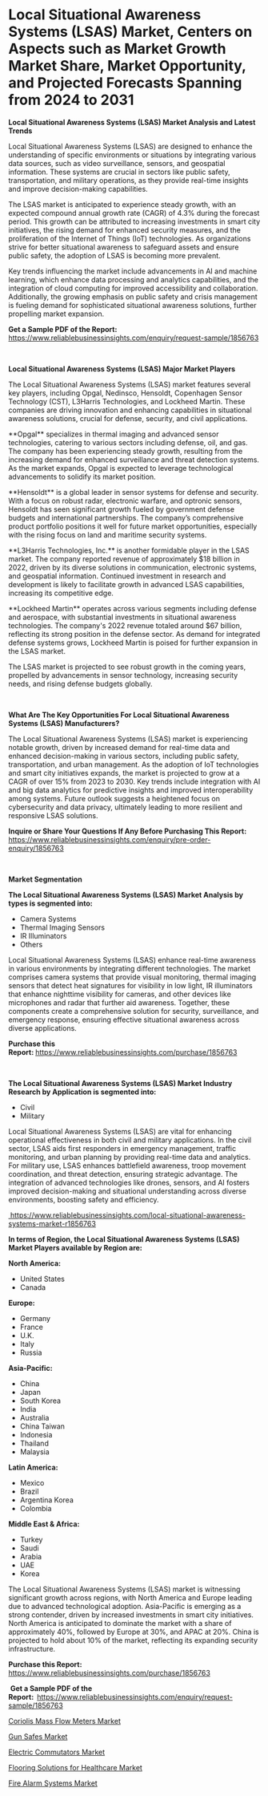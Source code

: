 <p><h1>Local Situational Awareness Systems (LSAS) Market, Centers on Aspects such as Market Growth Market Share, Market Opportunity, and Projected Forecasts Spanning from 2024 to 2031</h1></p><p><strong>Local Situational Awareness Systems (LSAS) Market Analysis and Latest Trends</strong></p>
<p><p>Local Situational Awareness Systems (LSAS) are designed to enhance the understanding of specific environments or situations by integrating various data sources, such as video surveillance, sensors, and geospatial information. These systems are crucial in sectors like public safety, transportation, and military operations, as they provide real-time insights and improve decision-making capabilities.</p><p>The LSAS market is anticipated to experience steady growth, with an expected compound annual growth rate (CAGR) of 4.3% during the forecast period. This growth can be attributed to increasing investments in smart city initiatives, the rising demand for enhanced security measures, and the proliferation of the Internet of Things (IoT) technologies. As organizations strive for better situational awareness to safeguard assets and ensure public safety, the adoption of LSAS is becoming more prevalent.</p><p>Key trends influencing the market include advancements in AI and machine learning, which enhance data processing and analytics capabilities, and the integration of cloud computing for improved accessibility and collaboration. Additionally, the growing emphasis on public safety and crisis management is fueling demand for sophisticated situational awareness solutions, further propelling market expansion.</p></p>
<p><strong>Get a Sample PDF of the Report:&nbsp;</strong> <a href="https://www.reliablebusinessinsights.com/enquiry/request-sample/1856763?utm_campaign=1686&utm_medium=2&utm_source=Github&utm_content=ia&utm_term=20102024&utm_id=local-situational-awareness-systems-lsas">https://www.reliablebusinessinsights.com/enquiry/request-sample/1856763</a></p>
<p>&nbsp;</p>
<p><strong>Local Situational Awareness Systems (LSAS) Major Market Players</strong></p>
<p><p>The Local Situational Awareness Systems (LSAS) market features several key players, including Opgal, Nedinsco, Hensoldt, Copenhagen Sensor Technology (CST), L3Harris Technologies, and Lockheed Martin. These companies are driving innovation and enhancing capabilities in situational awareness solutions, crucial for defense, security, and civil applications.</p><p>**Opgal** specializes in thermal imaging and advanced sensor technologies, catering to various sectors including defense, oil, and gas. The company has been experiencing steady growth, resulting from the increasing demand for enhanced surveillance and threat detection systems. As the market expands, Opgal is expected to leverage technological advancements to solidify its market position.</p><p>**Hensoldt** is a global leader in sensor systems for defense and security. With a focus on robust radar, electronic warfare, and optronic sensors, Hensoldt has seen significant growth fueled by government defense budgets and international partnerships. The company’s comprehensive product portfolio positions it well for future market opportunities, especially with the rising focus on land and maritime security systems.</p><p>**L3Harris Technologies, Inc.** is another formidable player in the LSAS market. The company reported revenue of approximately $18 billion in 2022, driven by its diverse solutions in communication, electronic systems, and geospatial information. Continued investment in research and development is likely to facilitate growth in advanced LSAS capabilities, increasing its competitive edge.</p><p>**Lockheed Martin** operates across various segments including defense and aerospace, with substantial investments in situational awareness technologies. The company's 2022 revenue totaled around $67 billion, reflecting its strong position in the defense sector. As demand for integrated defense systems grows, Lockheed Martin is poised for further expansion in the LSAS market.</p><p>The LSAS market is projected to see robust growth in the coming years, propelled by advancements in sensor technology, increasing security needs, and rising defense budgets globally.</p></p>
<p>&nbsp;</p>
<p><strong>What Are The Key Opportunities For Local Situational Awareness Systems (LSAS) Manufacturers?</strong></p>
<p><p>The Local Situational Awareness Systems (LSAS) market is experiencing notable growth, driven by increased demand for real-time data and enhanced decision-making in various sectors, including public safety, transportation, and urban management. As the adoption of IoT technologies and smart city initiatives expands, the market is projected to grow at a CAGR of over 15% from 2023 to 2030. Key trends include integration with AI and big data analytics for predictive insights and improved interoperability among systems. Future outlook suggests a heightened focus on cybersecurity and data privacy, ultimately leading to more resilient and responsive LSAS solutions.</p></p>
<p><strong>Inquire or Share Your Questions If Any Before Purchasing This Report:</strong> <a href="https://www.reliablebusinessinsights.com/enquiry/pre-order-enquiry/1856763?utm_campaign=1686&utm_medium=2&utm_source=Github&utm_content=ia&utm_term=20102024&utm_id=local-situational-awareness-systems-lsas">https://www.reliablebusinessinsights.com/enquiry/pre-order-enquiry/1856763</a></p>
<p>&nbsp;</p>
<p><strong>Market Segmentation</strong></p>
<p><strong>The Local Situational Awareness Systems (LSAS) Market Analysis by types is segmented into:</strong></p>
<p><ul><li>Camera Systems</li><li>Thermal Imaging Sensors</li><li>IR Illuminators</li><li>Others</li></ul></p>
<p><p>Local Situational Awareness Systems (LSAS) enhance real-time awareness in various environments by integrating different technologies. The market comprises camera systems that provide visual monitoring, thermal imaging sensors that detect heat signatures for visibility in low light, IR illuminators that enhance nighttime visibility for cameras, and other devices like microphones and radar that further aid awareness. Together, these components create a comprehensive solution for security, surveillance, and emergency response, ensuring effective situational awareness across diverse applications.</p></p>
<p><strong>Purchase this Report:&nbsp;</strong><a href="https://www.reliablebusinessinsights.com/purchase/1856763?utm_campaign=1686&utm_medium=2&utm_source=Github&utm_content=ia&utm_term=20102024&utm_id=local-situational-awareness-systems-lsas">https://www.reliablebusinessinsights.com/purchase/1856763</a></p>
<p>&nbsp;</p>
<p><strong>The Local Situational Awareness Systems (LSAS) Market Industry Research by Application is segmented into:</strong></p>
<p><ul><li>Civil</li><li>Military</li></ul></p>
<p><p>Local Situational Awareness Systems (LSAS) are vital for enhancing operational effectiveness in both civil and military applications. In the civil sector, LSAS aids first responders in emergency management, traffic monitoring, and urban planning by providing real-time data and analytics. For military use, LSAS enhances battlefield awareness, troop movement coordination, and threat detection, ensuring strategic advantage. The integration of advanced technologies like drones, sensors, and AI fosters improved decision-making and situational understanding across diverse environments, boosting safety and efficiency.</p></p>
<p><a href="https://www.reliablebusinessinsights.com/local-situational-awareness-systems-market-r1856763?utm_campaign=1686&utm_medium=2&utm_source=Github&utm_content=ia&utm_term=20102024&utm_id=local-situational-awareness-systems-lsas">&nbsp;https://www.reliablebusinessinsights.com/local-situational-awareness-systems-market-r1856763</a></p>
<p><strong>In terms of Region, the Local Situational Awareness Systems (LSAS) Market Players available by Region are:</strong></p>
<p>
    <p> <strong> North America: </strong>
        <ul>
            <li>United States</li>
            <li>Canada</li>
        </ul>
        </p> 
    <p> <strong> Europe: </strong>
        <ul>
            <li>Germany</li>
            <li>France</li>
            <li>U.K.</li>
            <li>Italy</li>
            <li>Russia</li>
        </ul>
        </p> 
    <p> <strong> Asia-Pacific: </strong>
        <ul>
            <li>China</li>
            <li>Japan</li>
            <li>South Korea</li>
            <li>India</li>
            <li>Australia</li>
            <li>China Taiwan</li>
            <li>Indonesia</li>
            <li>Thailand</li>
            <li>Malaysia</li>
        </ul>
        </p> 
    <p> <strong> Latin America: </strong>
        <ul>
            <li>Mexico</li>
            <li>Brazil</li>
            <li>Argentina Korea</li>
            <li>Colombia</li>
        </ul>
        </p> 
    <p> <strong> Middle East & Africa: </strong>
        <ul>
            <li>Turkey</li>
            <li>Saudi</li>
            <li>Arabia</li>
            <li>UAE</li>
            <li>Korea</li>
        </ul>
    </p>
    </p>
<p><p>The Local Situational Awareness Systems (LSAS) market is witnessing significant growth across regions, with North America and Europe leading due to advanced technological adoption. Asia-Pacific is emerging as a strong contender, driven by increased investments in smart city initiatives. North America is anticipated to dominate the market with a share of approximately 40%, followed by Europe at 30%, and APAC at 20%. China is projected to hold about 10% of the market, reflecting its expanding security infrastructure.</p></p>
<p><strong>Purchase this Report: </strong><a href="https://www.reliablebusinessinsights.com/purchase/1856763?utm_campaign=1686&utm_medium=2&utm_source=Github&utm_content=ia&utm_term=20102024&utm_id=local-situational-awareness-systems-lsas">https://www.reliablebusinessinsights.com/purchase/1856763</a></p>
<p>&nbsp;<strong>Get a Sample PDF of the Report:&nbsp;&nbsp;</strong><a href="https://www.reliablebusinessinsights.com/enquiry/request-sample/1856763?utm_campaign=1686&utm_medium=2&utm_source=Github&utm_content=ia&utm_term=20102024&utm_id=local-situational-awareness-systems-lsas">https://www.reliablebusinessinsights.com/enquiry/request-sample/1856763</a></p>
<p><strong></strong></p>
<p><p><a href="https://www.linkedin.com/pulse/coriolis-mass-flow-meters-market-segmentation-geographical-7qgac?utm_campaign=1686&utm_medium=2&utm_source=Github&utm_content=ia&utm_term=20102024&utm_id=local-situational-awareness-systems-lsas">Coriolis Mass Flow Meters Market</a></p><p><a href="https://www.linkedin.com/pulse/navigating-global-gun-safes-market-landscape-trends-forecasts-26zzc?utm_campaign=1686&utm_medium=2&utm_source=Github&utm_content=ia&utm_term=20102024&utm_id=local-situational-awareness-systems-lsas">Gun Safes Market</a></p><p><a href="https://www.linkedin.com/pulse/evolution-electric-commutators-market-key-shifts-from-2024-njzfe?utm_campaign=1686&utm_medium=2&utm_source=Github&utm_content=ia&utm_term=20102024&utm_id=local-situational-awareness-systems-lsas">Electric Commutators Market</a></p><p><a href="https://github.com/JudyWalsh475/Market-Research-Report-List-1/blob/main/flooring-solutions-for-healthcare-market.md?utm_campaign=1686&utm_medium=2&utm_source=Github&utm_content=ia&utm_term=20102024&utm_id=local-situational-awareness-systems-lsas">Flooring Solutions for Healthcare Market</a></p><p><a href="https://www.linkedin.com/pulse/fire-alarm-systems-market-research-report-2024-2031-adverize-gvepe?utm_campaign=1686&utm_medium=2&utm_source=Github&utm_content=ia&utm_term=20102024&utm_id=local-situational-awareness-systems-lsas">Fire Alarm Systems Market</a></p></p>